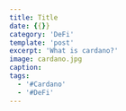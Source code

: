 ```yaml
---
title: Title
date: {{}}
category: 'DeFi'
template: 'post'
excerpt: 'What is cardano?'
image: cardano.jpg
caption:
tags:
  - '#Cardano'
  - '#DeFi'
---
```

